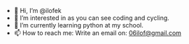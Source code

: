 - 👋 Hi, I’m @ilofek
- 👀 I’m interested in as you can see coding and cycling.
- 🌱 I’m currently learning python at my school.
- 📫 How to reach me: Write an email on: 06ilof@gmail.com

<!---
ilofek/ilofek is a ✨ special ✨ repository because its `README.md` (this file) appears on your GitHub profile.
You can click the Preview link to take a look at your changes.
--->
